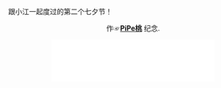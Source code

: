 跟小江一起度过的第二个七夕节！

<center>作☞<a href="https://summerinlove.github.io//"><b>PiPe桃</b></a> 纪念.</center>

<center><p><iframe frameborder="no" border="0" marginwidth="0" marginheight="0" width=330 height=86 src="//music.163.com/outchain/player?type=2&id=488267633&auto=1&height=66"></iframe></p><center>
